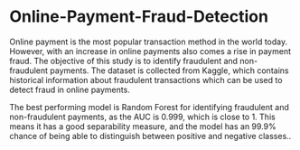# Online-Payment-Fraud-Detection

Online payment is the most popular transaction method in the world today. However, with an increase in online payments also comes a rise in payment fraud. The objective of this study is to identify fraudulent and non-fraudulent payments. The dataset is collected from Kaggle, which contains historical information about fraudulent transactions which can be used to detect fraud in online payments.

The best performing model is Random Forest for identifying fraudulent and non-fraudulent payments, as the AUC is 0.999, which is close to 1. This means it has a good separability measure, and the model has an 99.9% chance of being able to distinguish between positive and negative classes..
